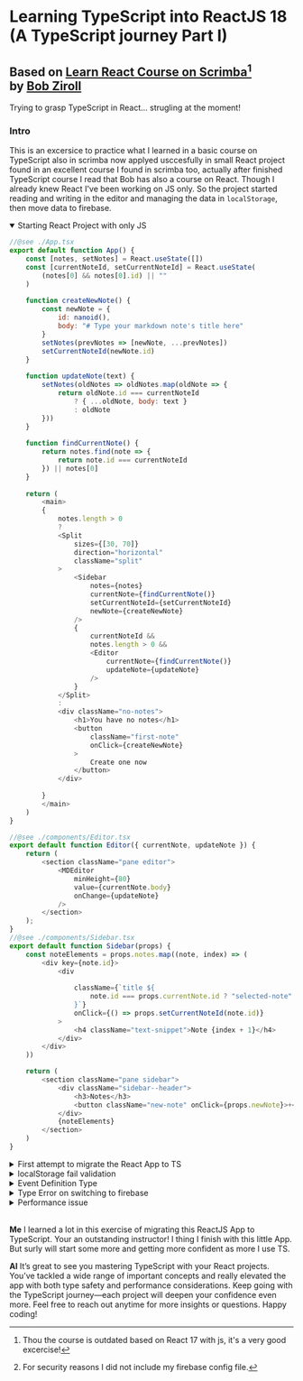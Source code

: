 # Learning TypeScript into ReactJS 18 <br> (A TypeScript journey Part I)
## Based on [Learn React Course on Scrimba](https://v2.scrimba.com/learn-react-c0e)[^1] <br> by [Bob Ziroll](https://v2.scrimba.com/@bobziroll:courses)

Trying to grasp TypeScript in React... strugling at the moment!
### Intro
This is an excersice to practice what I learned in a basic course on TypeScript also in scrimba now applyed usccesfully in small React project found in an excellent course I found in scrimba too, actually after finished TypeScript course I read that Bob has also a course on React. Though I already knew React I've been working on JS only. 
So the project started reading and writing in the editor and managing the data in `localStorage`, then move data to firebase.
<details open>
<summary>Starting React Project with only JS</summary>

```js
//@see ./App.tsx
export default function App() {
    const [notes, setNotes] = React.useState([])
    const [currentNoteId, setCurrentNoteId] = React.useState(
        (notes[0] && notes[0].id) || ""
    )
    
    function createNewNote() {
        const newNote = {
            id: nanoid(),
            body: "# Type your markdown note's title here"
        }
        setNotes(prevNotes => [newNote, ...prevNotes])
        setCurrentNoteId(newNote.id)
    }
    
    function updateNote(text) {
        setNotes(oldNotes => oldNotes.map(oldNote => {
            return oldNote.id === currentNoteId
                ? { ...oldNote, body: text }
                : oldNote
        }))
    }
    
    function findCurrentNote() {
        return notes.find(note => {
            return note.id === currentNoteId
        }) || notes[0]
    }
    
    return (
        <main>
        {
            notes.length > 0 
            ?
            <Split 
                sizes={[30, 70]} 
                direction="horizontal" 
                className="split"
            >
                <Sidebar
                    notes={notes}
                    currentNote={findCurrentNote()}
                    setCurrentNoteId={setCurrentNoteId}
                    newNote={createNewNote}
                />
                {
                    currentNoteId && 
                    notes.length > 0 &&
                    <Editor 
                        currentNote={findCurrentNote()} 
                        updateNote={updateNote} 
                    />
                }
            </Split>
            :
            <div className="no-notes">
                <h1>You have no notes</h1>
                <button 
                    className="first-note" 
                    onClick={createNewNote}
                >
                    Create one now
                </button>
            </div>
            
        }
        </main>
    )
}

//@see ./components/Editor.tsx
export default function Editor({ currentNote, updateNote }) {
    return (
        <section className="pane editor">
            <MDEditor
                minHeight={80}
                value={currentNote.body}
                onChange={updateNote}
            />
        </section>
    );
}
//@see ./components/Sidebar.tsx
export default function Sidebar(props) {
    const noteElements = props.notes.map((note, index) => (
        <div key={note.id}>
            <div
                
                className={`title ${
                    note.id === props.currentNote.id ? "selected-note" : ""
                }`}
                onClick={() => props.setCurrentNoteId(note.id)}
            >
                <h4 className="text-snippet">Note {index + 1}</h4>
            </div>
        </div>
    ))

    return (
        <section className="pane sidebar">
            <div className="sidebar--header">
                <h3>Notes</h3>
                <button className="new-note" onClick={props.newNote}>+</button>
            </div>
            {noteElements}
        </section>
    )
}
```
</details>


<details>
<summary>First attempt to migrate the React App to TS</summary>

## First failed

>### Chating with the AI: 
> *I'm going to skip the first code for brevity porpus.*
>
>>**Me** - Since I'm learning I'm going to explain what I did first and get a similar result on what you did but would like your opinion. I started defining my types from the components to the App. You did it from the App to the components, I must admit that your methodology it's clearer because it also the logic on going down when managing states variables, what do you think? 
However we got the same type error on the onChange property of the MDEditor component in `Editor.tsx` as follow:

```ts
Type '(text: string) => void' is not assignable to type '(value?: string | undefined, event?: ChangeEvent<HTMLTextAreaElement> | undefined, state?: ContextStore | undefined) => void'.
  Types of parameters 'text' and 'value' are incompatible.
    Type 'string | undefined' is not assignable to type 'string'.
      Type 'undefined' is not assignable to type 'string'.ts(2322)
Types.d.ts(24, 5): The expected type comes from property 'onChange' which is declared here on type 'IntrinsicAttributes & MDEditorProps & RefAttributes<RefMDEditor>'
```
Trying to fix this is when I got a mess. How could we fix it?

## Solution
>### AI Response
>> **AI** - Let's break down the types for each component in your app and define them one at a time. TypeScript can be tricky initially, but defining the structure for each prop and state value should make it clearer.

#### Step 1: Define Note Type
*Since you’re working with notes that have an id and body, let's start by creating a `Note type` to represent each note’s structure:*
```ts
// @see ./modals/types.ts -> has moved to index.ts
export interface Note {
    id: string;
    body: string;
}
```

#### Step 2: Update App Component Types
*Let's update the App component. We’ll need to set types for:*

- `Notes (array of Note type)`
- ` currentNoteId (string)`
- `createNewNote and updateNote functions.`

*Update your imports and state declarations with these types:*

```ts
export default function App() {
    const [notes, setNotes] = React.useState<Note[]>([]);
    const [currentNoteId, setCurrentNoteId] = React.useState<string>(
        (notes[0] && notes[0].id) || ""
    );
    function createNewNote() {
        const newNote: Note = {
            id: nanoid(),
            body: "# Type your markdown note's title here"
        };
        setNotes(prevNotes => [newNote, ...prevNotes]);
        setCurrentNoteId(newNote.id);
    }

    function updateNote(text: string) {
        setNotes(oldNotes => oldNotes.map(oldNote => {
            return oldNote.id === currentNoteId
                ? { ...oldNote, body: text }
                : oldNote;
        }));
    }function createNewNote() {
        const newNote: Note = {
            id: nanoid(),
            body: "# Type your markdown note's title here"
        };
        setNotes(prevNotes => [newNote, ...prevNotes]);
        setCurrentNoteId(newNote.id);
    }

    function updateNote(text: string) {
        setNotes(oldNotes => oldNotes.map(oldNote => {
            return oldNote.id === currentNoteId
                ? { ...oldNote, body: text }
                : oldNote;
        }));
    }
    // more code goes here

```
#### Step 3: Update Editor Component Types
*In Editor, currentNote is of type Note, and updateNote is a function that accepts a string:*

```ts
//@see ./components/Editor.tsx
import { Note } from './types';

interface EditorProps {
    currentNote: Note;
    updateNote: (text: string) => void;
}

export default function Editor({ currentNote, updateNote }: EditorProps) {
```

#### Step 4: Update Sidebar Component Types
*In Sidebar, we’ll define the props types for notes, currentNote, setCurrentNoteId, and newNote.*

```ts
interface SidebarProps {
    notes: Note[];
    currentNote: Note;
    setCurrentNoteId: (id: string) => void;
    newNote: () => void;
}

export default function Sidebar({ notes, currentNote, setCurrentNoteId, newNote }: SidebarProps) {
    const noteElements = notes.map((note, index) => ( // more code here -->
```
#### Step 5: Verify and Test
*After these updates, the app should align well with TypeScript, and each component’s props should be type-safe. Let me know if you need help with additional tweaks!*

**Me**
Since I'm learning I'm going to explain what I did first and get a similar result on what you did but would like your opinion. I started defining my types from the components to the App, I must admit that your methodology it's clearer because it also the logic on going down when managing states variables what do you think. 
However we got the same type error on the onChange property of the MDEditor component in the Editor.tsx as follow:

```ts
Type '(text: string) => void' is not assignable to type '(value?: string | undefined, event?: ChangeEvent<HTMLTextAreaElement> | undefined, state?: ContextStore | undefined) => void'.
  Types of parameters 'text' and 'value' are incompatible.
    Type 'string | undefined' is not assignable to type 'string'.
      Type 'undefined' is not assignable to type 'string'.ts(2322)
Types.d.ts(24, 5): The expected type comes from property 'onChange' which is declared here on type 'IntrinsicAttributes & MDEditorProps & RefAttributes<RefMDEditor>'
```

**AI**
It sounds like you’re close! The issue with the onChange prop is due to MDEditor expecting a more complex function signature. Here, it’s expecting a function that takes value (potentially undefined) along with optional parameters like event and state.

## To resolve this:

We can adjust the `onChange` function to handle the `undefined` case for `value` explicitly.
Instead of using `updateNote` directly, wrap it in a function that aligns with the expected MDEditor signature.
Here’s how to modify Editor.tsx:

```ts
// Editor.tsx
import React from 'react';
import { Note } from './types';

interface EditorProps {
    currentNote: Note;
    updateNote: (text: string) => void;
}

export default function Editor({ currentNote, updateNote }: EditorProps) {
    function handleEditorChange(value?: string) {
        // Ensure we only pass a defined string to updateNote
        if (value !== undefined) {
            updateNote(value);
        }
    }

    return (
        <section className="pane editor">
            <MDEditor
                minHeight={80}
                value={currentNote.body}
                onChange={handleEditorChange}
            />
        </section>
    );
}
```
## Explanation
`handleEditorChange` now accepts value?: string, which matches the type expected by `MDEditor`.
It checks if value is defined, and if so, calls updateNote.
This keeps updateNote as `(text: string) => void`, maintaining the simplicity in App.tsx.
This approach keeps updateNote focused on handling only defined strings and avoids adding complexity to the main app’s logic.

**Me** This clears it up! So we didn't need to specify the `event?: React.ChangeEvent<HTMLTextAreaElement>` property in the `MDEditorProps.onChange` since its optional?
xactly! Since event is optional in MDEditorProps.onChange, we can skip it if we don’t need it in our handler.

By only using the value parameter, TypeScript won’t expect you to handle the event or other optional arguments (event and state) unless you need them. This is helpful because it keeps your handleEditorChange function lean and focused on updating the note’s text, without extra complexity.

In cases where you do need to work with event or state, you can add them to the function signature as needed:

```ts
function handleEditorChange(value?: string, event?: React.ChangeEvent<HTMLTextAreaElement>) {
    if (value !== undefined) {
        updateNote(value);
    }
    // You could use `event` here if needed.
}
```
So yes, leaving out optional parameters in TypeScript is perfectly fine unless they're needed!

**Me**
It works! Now I can continue developing in this app using TS, sure I'm going to come up with more doubts
</details>

<details>
<summary>localStorage fail validation</summary>

## Second fail: string | null contradiction 
>### Chating with the AI: 
> *I'm going to skip the first code for brevity porpus.*
>
>>**Me**
I added this snnipet to be able to localStorage the text notes in the App like:

```ts
//App.tsx
    const notesStorage: string = localStorage.getItem('notes');
   
    const [notes, setNotes] = React.useState<Note[]>(
        JSON.parse(notesStorage) || []
    );
    
    const [currentNoteId, setCurrentNoteId] = React.useState(
        (notes[0] && notes[0].id) || ""
    );
    useEffect(() => {
     localStorage.setItem('notes', JSON.stringify(notes))
    }, [notes])
```
But the `noteStorage` is complaining 
```ts
Type 'string | null' is not assignable to type 'string'.
  Type 'null' is not assignable to type 'string'.ts(2322)
```
So  if I declare `const notesStorage: string | null = localStorage.getItem('notes');` then in `notesStorage` in the expresion:

```ts
const [notes, setNotes] = React.useState<Note[]>(
        JSON.parse(notesStorage) || []
    );

```
I got the error type

```ts
Argument of type 'string | null' is not assignable to parameter of type 'string'.
  Type 'null' is not assignable to type 'string'.ts(2345)
```
So then how to set the type correctly?
## Solution: check for null before attempting to parse it
### AI Response
To handle localStorage.getItem('notes'), which returns string | null in TypeScript, we need to check for null before attempting to parse it. Here’s a revised approach to safely parse notesStorage only if it’s not null.

```ts
// App.tsx
import React, { useEffect } from 'react';

const notesStorage = localStorage.getItem('notes');

const initialNotes: Note[] = notesStorage ? JSON.parse(notesStorage) : [];

const [notes, setNotes] = React.useState<Note[]>(initialNotes);
const [currentNoteId, setCurrentNoteId] = React.useState<string>(
    (initialNotes[0] && initialNotes[0].id) || ""
);

useEffect(() => {
    localStorage.setItem('notes', JSON.stringify(notes));
}, [notes]);
```
### Explanation
Initialize Safely: By using a conditional notesStorage ? JSON.parse(notesStorage) : [], we ensure JSON.parse is only called when notesStorage is a non-null string.
Type-Safe Initial State: Assign initialNotes as the default value for notes when initializing state. This way, notes starts with an empty array if there’s nothing in localStorage.
This approach avoids null issues while keeping notes type-safe as Note[].
</details>

<details><summary>Event Definition Type</summary>
 
## Delete Note
### event: Event | undefined

```ts
interface SidebarProps {
    notes: Note[];
    currentNote: Note;
    setCurrentNoteId: (id: string) => void;
    newNote: () => void;
    deleteNote: (id: string, event: Event | undefined) => void;
}
```

And adding this function to delete notes
```ts
//App.tsx
function deleteNote(noteId, event) {
        event.stopPropagation();
        setNotes(prevNotes => prevNotes.filter(note => note.id !== noteId));
    }
    //more code ...

    <Sidebar
      notes={notes}
      currentNote={findCurrentNote()}
      setCurrentNoteId={setCurrentNoteId}
      newNote={createNewNote}
      deleteNote={deleteNote}
    />

// Sidebar.tsx I added a delete button

    <div key={note.id}>
        <div
            className={`title ${
                note.id === currentNote.id ? "selected-note" : ""
            }`}
            onClick={() => setCurrentNoteId(note.id)}>
            <h4 className="text-snippet">{note.body.split("\n")[0]}</h4>
            <button
                className="delete-btn"
                onClick={() => deleteNote(note.id, event)}>
                <i className="gg-trash trash-icon"></i>
            </button>
        </div>
    </div>
```

Type Error:

## Solution
The issue here is that TypeScript doesn’t know the type of event in the deleteNote function. Since the event comes from a button’s onClick, we can explicitly type it as `React.MouseEvent<HTMLButtonElement>`.

Here's how to update your code:

### Step 1: Update the deleteNote Function in App.tsx
Type the noteId as string and event as `React.MouseEvent<HTMLButtonElement>`. This will clarify that deleteNote expects a click event from a button:

```ts
// App.tsx
import React from 'react';

function deleteNote(noteId: string, event: React.MouseEvent<HTMLButtonElement>) {
    event.stopPropagation();
    setNotes(prevNotes => prevNotes.filter(note => note.id !== noteId));
}
```
### Step 2: Update the Delete Button in Sidebar.tsx
In Sidebar, we’ll also ensure deleteNote is called with the correct event. Instead of `() => deleteNote(note.id, event)`, pass the `event` directly by modifying onClick to capture the event parameter:

```ts
<button
    className="delete-btn"
    onClick={(event) => deleteNote(note.id, event)}>
    <i className="gg-trash trash-icon"></i>
</button>
```
### Full Updated Sidebar.tsx Snippet
The component now directly passes the event to deleteNote:

```ts
interface SidebarProps {
    notes: Note[];
    currentNote: Note;
    setCurrentNoteId: (id: string) => void;
    newNote: () => void;
    deleteNote: (noteId: string, event: React.MouseEvent<HTMLButtonElement>) => void;
}

export default function Sidebar({ notes, currentNote, setCurrentNoteId, newNote, deleteNote }: SidebarProps) {
    return (
        <section className="pane sidebar">
            <div className="sidebar--header">
                <h3>Notes</h3>
                <button className="new-note" onClick={newNote}>+</button>
            </div>
            {notes.map((note) => (
                <div key={note.id}>
                    <div
                        className={`title ${note.id === currentNote.id ? "selected-note" : ""}`}
                        onClick={() => setCurrentNoteId(note.id)}>
                        <h4 className="text-snippet">{note.body.split("\n")[0]}</h4>
                        <button
                            className="delete-btn"
                            onClick={(event) => deleteNote(note.id, event)}>
                            <i className="gg-trash trash-icon"></i>
                        </button>
                    </div>
                </div>
            ))}
        </section>
    );
}
```
This ensures TypeScript understands the types, making your app both type-safe and functionally correct.

**Me** 
How could I skip this part to add the event parameter at calling the function on the click event!! `onClick={(event) => deleteNote(note.id, event)}>`.  And even with that little bug the delete button was working but now as you stated makes the app both type-safe and functionally correct. I see that with TypeScript I force myself to know what I'm doing when programming!

**AI**
Absolutely right—TypeScript can feel like a strict teacher, but it really helps to catch those little details that can easily slip by otherwise. By enforcing types, it encourages you to think through exactly how data flows through your app, which ultimately makes everything more predictable and robust. It’s helping you deepen your understanding!
</details>

<details><summary>Type Error on switching to firebase </summary>
 
## firebase issues [^2]
### One Type Error
 Finally I finished my little App and I switch localStorage to firbade to store the text, everything is working except for two things, one is a type error and the other it's an issue of performance when I add a feature. But first I would like to takle the type error... let's see:
```ts
//I skiped all the import for brevety
//./models/index.ts
interface Note {
    id: string;
    body?: string;
    createdAt: number;
    updatedAt: number;
}
interface EditorProps {
    tempNoteText: string;
    setTempNoteText: React.Dispatch<React.SetStateAction<string>>;
}

interface SidebarProps {
    notes: Note[];
    currentNote: Note;
    setCurrentNoteId: (id: string) => void;
    addNote: () => void;
    deleteNote: (id: string) => void;
}

export type { Note, EditorProps, SidebarProps };

// App.tsx
// Some imports here
export default function App() {
    const [notes, setNotes] = useState<Note[]>([]);
    const [currentNoteId, setCurrentNoteId] = useState("");
    const [tempNoteText, setTempNoteText] = useState("");
    const currentNote =
        notes.find(note => note.id === currentNoteId) || notes[0];
    const sortedNotes = notes.sort((a, b) => b.updatedAt - a.updatedAt);
    useEffect(() => {
        if (currentNote && currentNote.body !== undefined)
            setTempNoteText(currentNote.body);
    }, [currentNote]);
    useEffect(
        () =>
            onSnapshot(notesCollection, snapshot =>
                setNotes(
                    snapshot.docs.map(doc => ({  // here is the type error(1)
                        id: doc.id,
                        ...doc.data()
                    }))
                )
            ),
        []
    );
    useEffect(() => {
        if (!currentNoteId) {
            setCurrentNoteId(notes[0]?.id);
        }
    }, [currentNoteId, notes]);
    const addNote = async () => {
        const newNoteRef = await addDoc(notesCollection, {
            body: "**Type your markdown note's title here**",
            createdAt: Date.now(),
            updatedAt: Date.now()
        });
        setCurrentNoteId(newNoteRef.id);
    };

    const deleteNote = async (noteId: string) => {
        const docRef = doc(firestore, "notes", noteId);
        try {
            await deleteDoc(docRef);
        } catch (error) {
            console.log(`I got an error ${error}`);
        }
    };

    useEffect(() => {
        const timeoutId = setTimeout(() => {
            const updateNote = async (text: string) => {
                const docRef = doc(firestore, "notes", currentNoteId);
                await setDoc(
                    docRef,
                    { body: text, updatedAt: Date.now() },
                    { merge: true }
                );
            };
            updateNote(tempNoteText);
        }, 500);
        return () => clearTimeout(timeoutId);
    }, [tempNoteText, currentNoteId]);
    return (
        <main>
            {notes.length > 0 ? (
                <Split
                    style={{
                        height: "100%",
                        border: "1px solid #d5d5d5",
                        borderRadius: 3
                    }}>
                    <Sidebar
                        notes={sortedNotes}
                        currentNote={currentNote}
                        setCurrentNoteId={setCurrentNoteId}
                        addNote={addNote}
                        deleteNote={deleteNote}
                    />
                    <Editor
                        tempNoteText={tempNoteText}
                        setTempNoteText={setTempNoteText}
                    />
                </Split>
            ) : (
                <div className="no-notes">
                    <h1>You have no notes</h1>
                    <button className="first-note" onClick={() => addNote()}>
                        Create one now
                    </button>
                </div>
            )}
        </main>
    );
}

//Editor.tsx

export default function Editor({ tempNoteText, setTempNoteText }: EditorProps) {
    const handleChange = (text?: string) => {
        if (text !== undefined) setTempNoteText(text);
    };

    return (
        <section className="pane editor">
            <MDEditor
                minHeight={200}
                value={tempNoteText}
                onChange={handleChange}
                previewOptions={{
                    rehypePlugins: [[rehypeSanitize]]
                }}
            />
        </section>
    );
}

// Sidebar.tsx

export default function Sidebar({
    notes,
    currentNote,
    setCurrentNoteId,
    addNote,
    deleteNote
}: SidebarProps) {

    const noteElements = notes.map(note => {
        return (
            <div key={note.id}>
                <div
                    className={`title ${
                        note.id === currentNote.id ? "selected-note" : ""
                    }`}
                    onClick={() => setCurrentNoteId(note.id!)}>
                    <h4 className="text-snippet">{note.body?.split("\n")[0]}</h4>
                    <button
                        className="delete-btn"
                        onClick={() => deleteNote(note.id!)}>
                        <i className="gg-trash trash-icon"></i>
                    </button>
                </div>
            </div>
        );
    });

    return (
        <section className="pane sidebar">
            <div className="sidebar--header">
                <h3>Notes</h3>
                <button className="new-note" onClick={addNote}>
                    +
                </button>
            </div>
            {noteElements}
        </section>
    );
}

//(1)Error:
Argument of type '{ id: string; }[]' is not assignable to parameter of type 'SetStateAction<Note[]>'.
```
How to fix that? I made sereral tries and fail.

## Solution: Type Casting doc.data()
When mapping over the `snapshot.docs`, cast `doc.data()` to Note. This will align the data structure with Note[] and satisfy TypeScript's type checking.

Here’s how to apply the fix:
```ts
// Inside the App component
useEffect(() => {
    const unsubscribe = onSnapshot(notesCollection, snapshot =>
        setNotes(
            snapshot.docs.map(doc => ({
                id: doc.id,
                ...(doc.data() as Note), // Cast doc.data() as Note
            }))
        )
    );
    return () => unsubscribe();
}, []);
```
### Explanation
`doc.data() as Note`: *This casting tells TypeScript to treat `doc.data()` as an object of type Note, resolving the type mismatch.*
This approach makes setNotes understand that it’s dealing with an array of Note objects, satisfying the setNotes function’s expected input of SetStateAction<Note[]>.
Additional Tips
**Check Optional Fields:** If any properties on Note are optional (e.g., body), make sure Note allows for undefined values as needed.
**Error Handling:** If doc.data() may not always return the full Note structure (e.g., in case of a data corruption), consider adding some fallback values or error handling.
This should resolve the type error you’re encountering with Firebase data! Let me know if you have more questions or if you'd like help on the performance issue next.

**Me**
This solution fix it but shift the error to the inside line:

```ts
// Inside the App component

  snapshot.docs.map(doc => ({
      id: doc.id, // Type error [^te].
      ...(doc.data() as Note)
  }))

//[^te]: Type error:
'id' is specified more than once, so this usage will be overwritten.ts(2783)
App.tsx(27, 25): This spread always overwrites this property.

```
I just changed that sugested line as:

```ts
snapshot.docs.map(doc => ({
    ...(doc.data() as Note),
        id: doc.id
     }))
```
That clear up all the type erros and appatentely it's working fine.

**AI**
Great catch! Reordering the id property after spreading doc.data() avoids the duplicate assignment issue and ensures that id always holds the value of doc.id. This approach preserves the intended structure without any conflict.

Now your Firebase data should load correctly, and TypeScript can verify that everything is in place. Nicely done handling that refinement—glad to hear it’s working smoothly now!

</details>

<details><summary>Performance issue</summary>
 
## Trying to delay the update text note
###  App Crashed
 
 Now lets try to tackle the performance issue.
 If I click in any note of the sidebar the note is updated after 500ms automatically. But I want to update it till I do some text changes on the editor. So to achieve that I put a condition like this:

 ```ts
 useEffect(() => {
        const timeoutId = setTimeout(() => {
            if (tempNoteText !== currentNote.body) { //This is the condition added
                const updateNote = async (text: string) => {
                    const docRef = doc(firestore, "notes", currentNoteId);
                    await setDoc(
                        docRef,
                        { body: text, updatedAt: Date.now() },
                        { merge: true }
                    );
                };
                updateNote(tempNoteText);
            }
        }, 500);
        return () => clearTimeout(timeoutId);
    }, [tempNoteText, currentNoteId, currentNote.body]);
```
So that condition should prevent to update till the body text in the editor change. However the App crashed with this error:

```error
App.tsx:71 Uncaught TypeError: Cannot read properties of undefined (reading 'body')
    at App (App.tsx:71:50)
```

**AI** 
The crash happens because currentNote can be undefined, particularly if there are no notes or if currentNoteId doesn’t match any note ID in the notes array. When you access currentNote.body, TypeScript or JavaScript tries to read body from an undefined currentNote, leading to the error.

To fix this, you can add a check to ensure currentNote is defined before accessing its body. Here’s how to implement it safely:

## Solution
Add a check to confirm that `currentNote` exists before attempting to read `currentNote.body`.
You can handle cases where `currentNote` is `undefined` by either setting a fallback value or skipping the update entirely.
Here’s the revised `useEffect`:
```ts
useEffect(() => {
    const timeoutId = setTimeout(() => {
        // Ensure currentNote is defined and has a body
        if (currentNote && tempNoteText !== currentNote.body) {
            const updateNote = async (text: string) => {
                const docRef = doc(firestore, "notes", currentNoteId);
                await setDoc(
                    docRef,
                    { body: text, updatedAt: Date.now() },
                    { merge: true }
                );
            };
            updateNote(tempNoteText);
        }
    }, 500);

    return () => clearTimeout(timeoutId);
}, [tempNoteText, currentNoteId, currentNote?.body]); // Add optional chaining
```
## Explanation of Changes
**Check for currentNote:** `if (currentNote && tempNoteText !== currentNote.body)` ensures that `currentNote` is defined before comparing `tempNoteText` to `currentNote.body`.
**Optional chaining in dependencies:** By using `currentNote?.body`, you prevent the dependency array from crashing if `currentNote` is `undefined`.
This should prevent the crash while also maintaining the condition you added for updating only when tempNoteText changes relative to `currentNote.body`.
</details>

<br>

**Me**
I learned a lot in this exercise of migrating this ReactJS App to TypeScript. Your an outstanding instructor! I thing I finish with this little App. But surly will start some more and getting more confident as more I use TS.

**AI**
It’s great to see you mastering TypeScript with your React projects. You’ve tackled a wide range of important concepts and really elevated the app with both type safety and performance considerations. Keep going with the TypeScript journey—each project will deepen your confidence even more. Feel free to reach out anytime for more insights or questions. Happy coding! 
[^1]: Thou the course is outdated based on React 17 with js, it's a very good excercise!
[^2]: For security reasons I did not include my firebase config file.